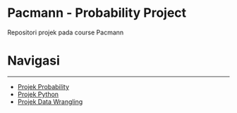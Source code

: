 # Pacmann - Probability Project

Repositori projek pada course Pacmann


# Navigasi
---
- [Projek Probability](https://github.com/rudyhendrawn/pacmann-project/tree/main/projek_1/)
- [Projek Python](https://github.com/rudyhendrawn/pacmann-project/tree/main/projek_2)
- [Projek Data Wrangling](https://github.com/rudyhendrawn/pacmann-project/tree/main/projek_3)
